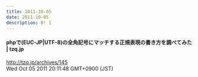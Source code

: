 ```yaml
---
title: 2011-10-05
date: 2011-10-05
description: B! 1
---
```


#### phpで(EUC-JP|UTF-8)の全角記号にマッチする正規表現の書き方を調べてみた | tzq.jp
http://tzq.jp/archives/145<br>
Wed Oct 05 2011 20:11:48 GMT+0900 (JST)<br>



